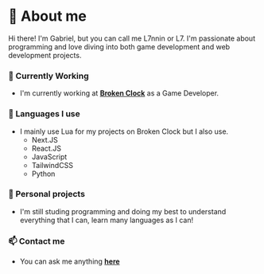 # 👋 About me
Hi there!
I'm Gabriel, but you can call me L7nnin or L7.
I'm passionate about programming and love diving into both game development and web development projects.
### 🌱 Currently Working
- I'm currently working at **[Broken Clock](https://brokenclock.fun/)** as a Game Developer.
### 🧩 Languages I use
- I mainly use Lua for my projects on Broken Clock but I also use.
    - Next.JS
    - React.JS
    - JavaScript
    - TailwindCSS
    - Python
### 🧸 Personal projects
- I'm still studing programming and doing my best to understand everything that I can, learn many languages as I can!
### 📫 Contact me
- You can ask me anything **[here](https://github.com/l7nnin/l7nnin/issues)**
